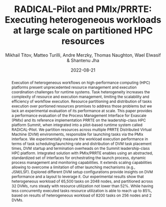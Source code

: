 ---
title: "RADICAL-Pilot and PMIx/PRRTE: Executing heterogeneous workloads at large scale on partitioned HPC resources"
collection: publications
permalink: /publications/titov2022radical
date: 2022-08-21
type: pub
author: "Mikhail Titov, Matteo Turilli, Andre Merzky, Thomas Naughton, Wael Elwasif & Shantenu Jha"
venue: "Workshop on Job Scheduling Strategies for Parallel Processing (JSSP)"
paperurl: https://link.springer.com/chapter/10.1007/978-3-031-22698-4_5
abstract: "Execution of heterogeneous workflows on high-performance computing (HPC) platforms present unprecedented resource management and execution coordination challenges for runtime systems. Task heterogeneity increases the complexity of resource and execution management, limiting the scalability and efficiency of workflow execution. Resource partitioning and distribution of tasks execution over portioned resources promises to address those problems but we lack an experimental evaluation of its performance at scale. This paper provides a performance evaluation of the Process Management Interface for Exascale (PMIx) and its reference implementation PRRTE on the leadership-class HPC platform Summit, when integrated into a pilot-based runtime system called RADICAL-Pilot. We partition resources across multiple PRRTE Distributed Virtual Machine (DVM) environments, responsible for launching tasks via the PMIx interface. We experimentally measure the workload execution performance in terms of task scheduling/launching rate and distribution of DVM task placement times, DVM startup and termination overheads on the Summit leadership-class HPC platform. Integrated solution with PMIx/PRRTE enables using an abstracted, standardized set of interfaces for orchestrating the launch process, dynamic process management and monitoring capabilities. It extends scaling capabilities allowing to overcome a limitation of other launching mechanisms (e.g., JSM/LSF). Explored different DVM setup configurations provide insights on DVM performance and a layout to leverage it. Our experimental results show that heterogeneous workload of 65,500 tasks on 2048 nodes, and partitioned across 32 DVMs, runs steady with resource utilization not lower than 52%. While having less concurrently executed tasks resource utilization is able to reach up to 85%, based on results of heterogeneous workload of 8200 tasks on 256 nodes and 2 DVMs."
---